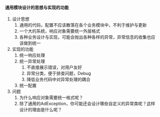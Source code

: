 #### 通用模块设计的思想与实现的功能

1. 设计思想
   1. 通用的代码，配置不应该散落在各个业务模块中，不利于维护与更新
   2. 一个大的系统，响应对象需要统一外层格式
   3. 各种业务设计与实现，可能会抛出各种各样的异常，异常信息的收集也应该做到统一
2. 实现的功能
   1. 统一响应处理
   2. 统一异常处理
      1. 不直接展示错误，对用户友好
      2. 异常分类，便于排查问题，Debug
      3. 降低业务代码中对异常处理的耦合
   3. 统一配置
3. 问题
   1. 为什么响应对象需要统一格式呢？
   2. 除了通用的AdException，你可能还会设计哪些自定义的异常类呢？这样设计的理由是什么呢？
